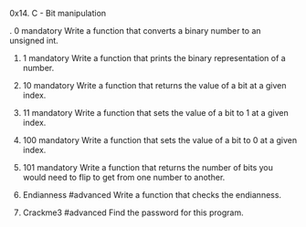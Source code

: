 0x14. C - Bit manipulation


. 0
mandatory
Write a function that converts a binary number to an unsigned int.



1. 1
mandatory
Write a function that prints the binary representation of a number.



2. 10
mandatory
Write a function that returns the value of a bit at a given index.



3. 11
mandatory
Write a function that sets the value of a bit to 1 at a given index.


4. 100
mandatory
Write a function that sets the value of a bit to 0 at a given index.



5. 101
mandatory
Write a function that returns the number of bits you would need to flip to get from one number to another.

6. Endianness
#advanced
Write a function that checks the endianness.



7. Crackme3
#advanced
Find the password for this program.
